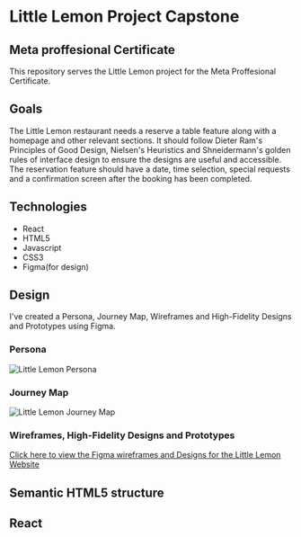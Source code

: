# Little Lemon Project Capstone

## Meta proffesional Certificate

This repository serves the Little Lemon project for the Meta Proffesional Certificate.

## Goals

The Little Lemon restaurant needs a reserve a table feature along with a homepage and other relevant sections. It should follow Dieter Ram's Principles of Good Design, Nielsen's Heuristics and Shneidermann's golden rules of interface design to ensure the designs are useful and accessible. The reservation feature should have a date, time selection, special requests and a confirmation screen after the booking has been completed.

## Technologies

- React
- HTML5
- Javascript
- CSS3
- Figma(for design)

## Design

I've created a Persona, Journey Map, Wireframes and High-Fidelity Designs and Prototypes using Figma.

### Persona

![Little Lemon Persona](C:\Users\gabri\OneDrive\Desktop\MetaCourse\projectcapstone\src\assets\Persona.png "Little Lemon Persona")

### Journey Map

![Little Lemon Journey Map](C:\Users\gabri\OneDrive\Desktop\MetaCourse\projectcapstone\src\assets\JourneyMap.png "Little Lemon Journey Map")

### Wireframes, High-Fidelity Designs and Prototypes

[Click here to view the Figma wireframes and Designs for the Little Lemon Website](https://www.figma.com/file/X0ewa9NhfTN0ifcjIMfmF1/Project-Capstone-LL?node-id=0%3A1&t=trcCXB2BGQJxhWw5-1)

## Semantic HTML5 structure

## React

